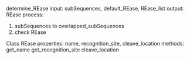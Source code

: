 determine_REase
input:  subSequences, default_REase, REase_list
output: REase
process:
1. subSequences to overlapped_subSequences
2. check REase

Class REase
properties:
name, recognition_site, cleave_location
methods: 
get_name
get_recognition_site
cleave_location
<!--stackedit_data:
eyJoaXN0b3J5IjpbLTcwODE2Njk5NSwxNzk5MjIzNzVdfQ==
-->